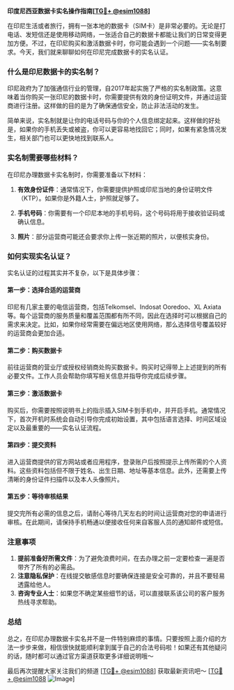 **印度尼西亚数据卡实名操作指南[[TG💪+ @esim1088](https://t.me/s/esim1088)]**

在印尼生活或者旅行，拥有一张本地的数据卡（SIM卡）是非常必要的。无论是打电话、发短信还是使用移动网络，一张适合自己的数据卡都能让我们的日常变得更加方便。不过，在印尼购买和激活数据卡时，你可能会遇到一个问题——实名制要求。今天，我们就来聊聊如何在印尼完成数据卡的实名认证。

### 什么是印尼数据卡的实名制？

印尼政府为了加强通信行业的管理，自2017年起实施了严格的实名制政策。这意味着当你购买一张印尼的数据卡时，你需要提供有效的身份证明文件，并通过运营商进行注册。这样做的目的是为了确保通信安全，防止非法活动的发生。

简单来说，实名制就是让你的电话号码与你的个人信息绑定起来。这样做的好处是，如果你的手机丢失或被盗，你可以更容易地找回它；同时，如果有紧急情况发生，相关部门也可以更快地找到联系人。

### 实名制需要哪些材料？

在印尼办理数据卡实名制时，你需要准备以下材料：

1. **有效身份证件**：通常情况下，你需要提供护照或印尼当地的身份证明文件（KTP）。如果你是外籍人士，护照就足够了。
   
2. **手机号码**：你需要有一个印尼本地的手机号码，这个号码将用于接收验证码或确认信息。

3. **照片**：部分运营商可能还会要求你上传一张近期的照片，以便核实身份。

### 如何实现实名认证？

实名认证的过程其实并不复杂，以下是具体步骤：

#### 第一步：选择合适的运营商

印尼有几家主要的电信运营商，包括Telkomsel、Indosat Ooredoo、XL Axiata等。每个运营商的服务质量和覆盖范围都有所不同，因此在选择时可以根据自己的需求来决定。比如，如果你经常需要在偏远地区使用网络，那么选择信号覆盖较好的运营商会更加合适。

#### 第二步：购买数据卡

前往运营商的营业厅或授权经销商处购买数据卡。购买时记得带上上述提到的所有必要文件。工作人员会帮助你填写相关信息并指导你完成后续步骤。

#### 第三步：激活数据卡

购买后，你需要按照说明书上的指示插入SIM卡到手机中，并开启手机。通常情况下，首次开机时系统会自动引导你完成初始设置，其中包括语言选择、时间区域设定以及最重要的——实名认证流程。

#### 第四步：提交资料

进入运营商提供的官方网站或者应用程序，登录账户后按照提示上传所需的个人资料。这些资料包括但不限于姓名、出生日期、地址等基本信息。此外，还需要上传清晰的身份证件扫描件以及本人头像照片。

#### 第五步：等待审核结果

提交完所有必需的信息之后，请耐心等待几天左右的时间让运营商对您的申请进行审核。在此期间，请保持手机畅通以便接收任何来自客服人员的通知邮件或短信。

### 注意事项

1. **提前准备好所需文件**：为了避免浪费时间，在去办理之前一定要检查一遍是否带齐了所有的必需品。
2. **注意隐私保护**：在线提交敏感信息时要确保连接是安全可靠的，并且不要轻易透露给他人。
3. **咨询专业人士**：如果您不确定某些细节的话，可以直接联系该公司的客户服务热线寻求帮助。

### 总结

总之，在印尼办理数据卡实名并不是一件特别麻烦的事情。只要按照上面介绍的方法一步步来做，相信很快就能顺利拿到属于自己的合法号码啦！如果还有其他疑问的话，随时都可以通过官方渠道获取更多详细说明哦～

最后再次提醒大家关注我们的频道 [[TG💪+ @esim1088](https://t.me/s/esim1088)] 获取最新资讯吧～ [[TG💪+ @esim1088](https://t.me/s/esim1088) ![Image](https://i.postimg.cc/4NQfJmqS/Snipaste-2025-05-13-00-14-12.png)]